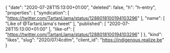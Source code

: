 {
  "date": "2020-07-28T15:13:00+01:00",
  "deleted": false,
  "h": "h-entry",
  "properties": {
    "syndication": [
      "https://twitter.com/TartanLlama/status/1288018100194103296"
    ],
    "name": [
      "Like of @TartanLlama's tweet"
    ],
    "published": [
      "2020-07-28T15:13:00+01:00"
    ],
    "like-of": [
      "https://twitter.com/TartanLlama/status/1288018100194103296"
    ]
  },
  "kind": "likes",
  "slug": "2020/07/4cdtm",
  "client_id": "https://indigenous.realize.be"
}
